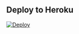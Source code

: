## Deploy to Heroku

[![Deploy](https://www.herokucdn.com/deploy/button.svg)](https://heroku.com/deploy?template=https://github.com/50RIDER/Major-Bou)
